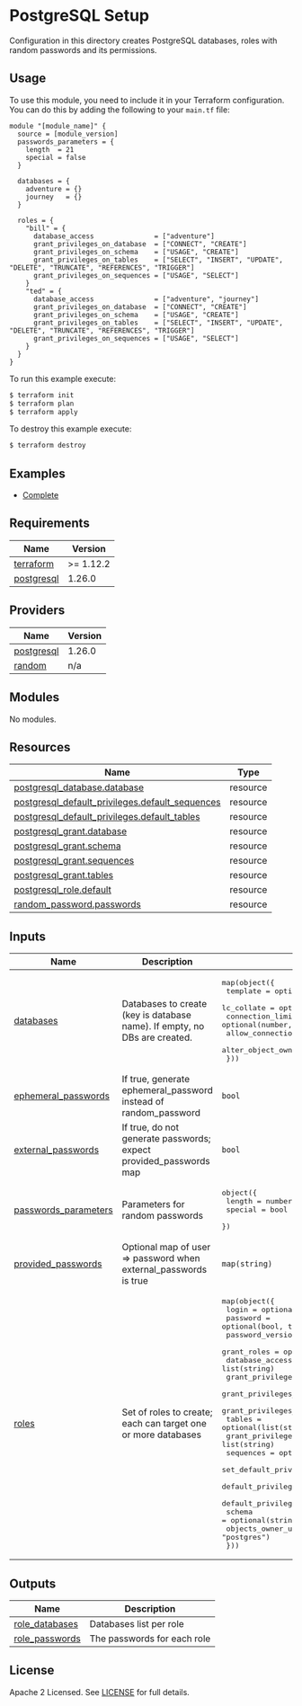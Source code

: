 # PostgreSQL Setup

Configuration in this directory creates PostgreSQL databases, roles with random passwords and its permissions.

## Usage

To use this module, you need to include it in your Terraform configuration. You can do this by adding the following to your `main.tf` file:

```hcl
module "[module_name]" {
  source = [module_version]
  passwords_parameters = {
    length  = 21
    special = false
  }

  databases = {
    adventure = {}
    journey   = {}
  }

  roles = {
    "bill" = {
      database_access               = ["adventure"]
      grant_privileges_on_database  = ["CONNECT", "CREATE"]
      grant_privileges_on_schema    = ["USAGE", "CREATE"]
      grant_privileges_on_tables    = ["SELECT", "INSERT", "UPDATE", "DELETE", "TRUNCATE", "REFERENCES", "TRIGGER"]
      grant_privileges_on_sequences = ["USAGE", "SELECT"]
    }
    "ted" = {
      database_access               = ["adventure", "journey"]
      grant_privileges_on_database  = ["CONNECT", "CREATE"]
      grant_privileges_on_schema    = ["USAGE", "CREATE"]
      grant_privileges_on_tables    = ["SELECT", "INSERT", "UPDATE", "DELETE", "TRUNCATE", "REFERENCES", "TRIGGER"]
      grant_privileges_on_sequences = ["USAGE", "SELECT"]
    }
  }
}
```

To run this example execute:

```bash
$ terraform init
$ terraform plan
$ terraform apply
```

To destroy this example execute:

```bash
$ terraform destroy
```

## Examples

- [Complete](https://github.com/anatomiq/terraform-postgres-setup/tree/main/examples/aws)

<!-- BEGIN_TF_DOCS -->
## Requirements

| Name | Version |
|------|---------|
| <a name="requirement_terraform"></a> [terraform](#requirement\_terraform) | >= 1.12.2 |
| <a name="requirement_postgresql"></a> [postgresql](#requirement\_postgresql) | 1.26.0 |

## Providers

| Name | Version |
|------|---------|
| <a name="provider_postgresql"></a> [postgresql](#provider\_postgresql) | 1.26.0 |
| <a name="provider_random"></a> [random](#provider\_random) | n/a |

## Modules

No modules.

## Resources

| Name | Type |
|------|------|
| [postgresql_database.database](https://registry.terraform.io/providers/cyrilgdn/postgresql/1.26.0/docs/resources/database) | resource |
| [postgresql_default_privileges.default_sequences](https://registry.terraform.io/providers/cyrilgdn/postgresql/1.26.0/docs/resources/default_privileges) | resource |
| [postgresql_default_privileges.default_tables](https://registry.terraform.io/providers/cyrilgdn/postgresql/1.26.0/docs/resources/default_privileges) | resource |
| [postgresql_grant.database](https://registry.terraform.io/providers/cyrilgdn/postgresql/1.26.0/docs/resources/grant) | resource |
| [postgresql_grant.schema](https://registry.terraform.io/providers/cyrilgdn/postgresql/1.26.0/docs/resources/grant) | resource |
| [postgresql_grant.sequences](https://registry.terraform.io/providers/cyrilgdn/postgresql/1.26.0/docs/resources/grant) | resource |
| [postgresql_grant.tables](https://registry.terraform.io/providers/cyrilgdn/postgresql/1.26.0/docs/resources/grant) | resource |
| [postgresql_role.default](https://registry.terraform.io/providers/cyrilgdn/postgresql/1.26.0/docs/resources/role) | resource |
| [random_password.passwords](https://registry.terraform.io/providers/hashicorp/random/latest/docs/resources/password) | resource |

## Inputs

| Name | Description | Type | Default | Required |
|------|-------------|------|---------|:--------:|
| <a name="input_databases"></a> [databases](#input\_databases) | Databases to create (key is database name). If empty, no DBs are created. | <pre>map(object({<br/>    template               = optional(string, "template0")<br/>    lc_collate             = optional(string, "en_US.UTF-8")<br/>    connection_limit       = optional(number, -1)<br/>    allow_connections      = optional(bool, true)<br/>    alter_object_ownership = optional(bool, false)<br/>  }))</pre> | `{}` | no |
| <a name="input_ephemeral_passwords"></a> [ephemeral\_passwords](#input\_ephemeral\_passwords) | If true, generate ephemeral\_password instead of random\_password | `bool` | `false` | no |
| <a name="input_external_passwords"></a> [external\_passwords](#input\_external\_passwords) | If true, do not generate passwords; expect provided\_passwords map | `bool` | `false` | no |
| <a name="input_passwords_parameters"></a> [passwords\_parameters](#input\_passwords\_parameters) | Parameters for random passwords | <pre>object({<br/>    length  = number<br/>    special = bool<br/>  })</pre> | <pre>{<br/>  "length": 21,<br/>  "special": false<br/>}</pre> | no |
| <a name="input_provided_passwords"></a> [provided\_passwords](#input\_provided\_passwords) | Optional map of user => password when external\_passwords is true | `map(string)` | `{}` | no |
| <a name="input_roles"></a> [roles](#input\_roles) | Set of roles to create; each can target one or more databases | <pre>map(object({<br/>    login                           = optional(bool, true)<br/>    password                        = optional(bool, true)<br/>    password_version                = optional(number, 1)<br/>    grant_roles                     = optional(list(string), [])<br/>    database_access                 = list(string)<br/>    grant_privileges_on_database    = list(string)<br/>    grant_privileges_on_schema      = list(string)<br/>    grant_privileges_on_tables      = list(string)<br/>    tables                          = optional(list(string), [])<br/>    grant_privileges_on_sequences   = list(string)<br/>    sequences                       = optional(list(string), [])<br/>    set_default_privileges          = optional(bool, false)<br/>    default_privileges_on_tables    = optional(list(string), [])<br/>    default_privileges_on_sequences = optional(list(string), [])<br/>    schema                          = optional(string, "public")<br/>    objects_owner_user              = optional(string, "postgres")<br/>  }))</pre> | n/a | yes |

## Outputs

| Name | Description |
|------|-------------|
| <a name="output_role_databases"></a> [role\_databases](#output\_role\_databases) | Databases list per role |
| <a name="output_role_passwords"></a> [role\_passwords](#output\_role\_passwords) | The passwords for each role |
<!-- END_TF_DOCS -->

## License
Apache 2 Licensed. See [LICENSE](https://github.com/anatomiq/terraform-postgres-setup/blob/main/LICENSE) for full details.
